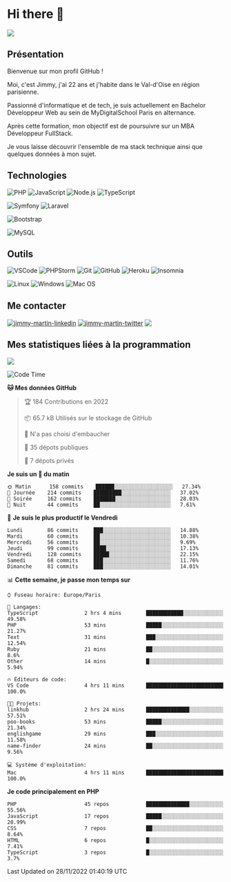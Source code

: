 # Hi there 👋

![](https://komarev.com/ghpvc/?username=jimmy-martin&color=1a1b27)

<!--
**jimmy-martin/jimmy-martin** is a ✨ _special_ ✨ repository because its `README.md` (this file) appears on your GitHub profile.

Here are some ideas to get you started:

- 🔭 I’m currently working on ...
- 🌱 I’m currently learning ...
- 👯 I’m looking to collaborate on ...
- 🤔 I’m looking for help with ...
- 💬 Ask me about ...
- 📫 How to reach me: ...
- 😄 Pronouns: ...
- ⚡ Fun fact: ...
-->

## Présentation

Bienvenue sur mon profil GitHub !

Moi, c'est Jimmy, j'ai 22 ans et j'habite dans le Val-d'Oise en région parisienne.

Passionné d'informatique et de tech, je suis actuellement en Bachelor Développeur Web au sein de MyDigitalSchool Paris en alternance.

Après cette formation, mon objectif est de poursuivre sur un MBA Développeur FullStack.

Je vous laisse découvrir l'ensemble de ma stack technique ainsi que quelques données à mon sujet.

## Technologies

<div>

![PHP](https://img.shields.io/badge/PHP-777BB4?style=for-the-badge&logo=php&logoColor=white) ![JavaScript](https://img.shields.io/badge/JavaScript-F7DF1E?style=for-the-badge&logo=javascript&logoColor=black) ![Node.js](https://img.shields.io/badge/Node.js-43853D?style=for-the-badge&logo=node.js&logoColor=white) ![TypeScript](https://img.shields.io/badge/TypeScript-007ACC?style=for-the-badge&logo=typescript&logoColor=white)

</div>
<div>

![Symfony](https://img.shields.io/badge/Symfony-092E20?style=for-the-badge&logo=symfony&logoColor=white) ![Laravel](https://img.shields.io/badge/Laravel-FF2D20?style=for-the-badge&logo=laravel&logoColor=white)

</div>
<div>

![Bootstrap](https://img.shields.io/badge/Bootstrap-563D7C?style=for-the-badge&logo=bootstrap&logoColor=white)

</div>
<div>

![MySQL](https://img.shields.io/badge/MySQL-4479A1?style=for-the-badge&logo=mysql&logoColor=white)

</div>

## Outils

![VSCode](https://img.shields.io/badge/VSCode-007ACC?style=for-the-badge&logo=visual-studio-code&logoColor=white)
![PHPStorm](http://img.shields.io/badge/-PHPStorm-181717?style=for-the-badge&logo=phpstorm&logoColor=white)
![Git](https://img.shields.io/badge/Git-E44C30?style=for-the-badge&logo=git&logoColor=white)
![GitHub](https://img.shields.io/badge/GitHub-100000?style=for-the-badge&logo=github&logoColor=white)
![Heroku](https://img.shields.io/badge/Heroku-6762a6?style=for-the-badge&logo=heroku&logoColor=white)
![Insomnia](https://img.shields.io/badge/Insomnia-5600cd?style=for-the-badge&logo=insomnia&logoColor=white)

![Linux](https://img.shields.io/badge/Linux-FCC624?style=for-the-badge&logo=linux&logoColor=white)
![Windows](https://img.shields.io/badge/Windows-0078D6?style=for-the-badge&logo=windows&logoColor=white)
![Mac OS](https://img.shields.io/badge/mac%20os-000000?style=for-the-badge&logo=apple&logoColor=white)

## Me contacter

<p>
<a href="https://www.linkedin.com/in/jimmy-martin-dev/" target="blank"><img align="center" src="https://img.shields.io/badge/-LinkedIn-0077B5?style=for-the-badge&logo=Linkedin&logoColor=white&link=https://www.linkedin.com/in/jimmy-martin-dev/" alt="jimmy-martin-linkedin"/></a>
<a href="https://twitter.com/jimmydev_" target="blank"><img align="center" src="https://img.shields.io/badge/-Twitter-1DA1F2?style=for-the-badge&logo=Twitter&logoColor=white&link=https://twitter.com/jimmydev_" alt="jimmy-martin-twitter"/></a>
 <a href="mailto:jimmy.martin952@gmail.com" target="blank"><img align="center" src="https://img.shields.io/badge/gmail-D14836?style=for-the-badge&logo=gmail&logoColor=white" /></a>
</p>

## Mes statistiques liées à la programmation

<a href="https://github-readme-stats.vercel.app/api/top-langs/?username=jimmy-martin&layout=compact">
  <img align="center" src="https://github-readme-stats.vercel.app/api/top-langs/?username=jimmy-martin&layout=compact"/>
</a>



<!--START_SECTION:waka-->
![Code Time](http://img.shields.io/badge/Code%20Time-1%2C307%20hrs%2045%20mins-blue)

**🐱 Mes données GitHub** 

> 🏆 184 Contributions en 2022
 > 
> 📦 65.7 kB Utilisés sur le stockage de GitHub 
 > 
> 🚫 N'a pas choisi d'embaucher
 > 
> 📜 35 dépots publiques 
 > 
> 🔑 7 dépots privés  
 > 
**Je suis un 🐤 du matin** 

```text
🌞 Matin      158 commits    ██████░░░░░░░░░░░░░░░░░░░   27.34% 
🌆 Journée    214 commits    █████████░░░░░░░░░░░░░░░░   37.02% 
🌃 Soirée     162 commits    ███████░░░░░░░░░░░░░░░░░░   28.03% 
🌙 Nuit       44 commits     ██░░░░░░░░░░░░░░░░░░░░░░░   7.61%

```
📅 **Je suis le plus productif le Vendredi** 

```text
Lundi        86 commits     ███░░░░░░░░░░░░░░░░░░░░░░   14.88% 
Mardi        60 commits     ██░░░░░░░░░░░░░░░░░░░░░░░   10.38% 
Mercredi     56 commits     ██░░░░░░░░░░░░░░░░░░░░░░░   9.69% 
Jeudi        99 commits     ████░░░░░░░░░░░░░░░░░░░░░   17.13% 
Vendredi     128 commits    █████░░░░░░░░░░░░░░░░░░░░   22.15% 
Samedi       68 commits     ███░░░░░░░░░░░░░░░░░░░░░░   11.76% 
Dimanche     81 commits     ███░░░░░░░░░░░░░░░░░░░░░░   14.01%

```


📊 **Cette semaine, je passe mon temps sur** 

```text
⌚︎ Fuseau horaire: Europe/Paris

💬 Langages: 
TypeScript               2 hrs 4 mins        ████████████░░░░░░░░░░░░░   49.58% 
PHP                      53 mins             █████░░░░░░░░░░░░░░░░░░░░   21.27% 
Text                     31 mins             ███░░░░░░░░░░░░░░░░░░░░░░   12.54% 
Ruby                     21 mins             ██░░░░░░░░░░░░░░░░░░░░░░░   8.6% 
Other                    14 mins             █░░░░░░░░░░░░░░░░░░░░░░░░   5.94%

🔥 Éditeurs de code: 
VS Code                  4 hrs 11 mins       █████████████████████████   100.0%

🐱‍💻 Projets: 
linkhub                  2 hrs 24 mins       ██████████████░░░░░░░░░░░   57.51% 
poo-books                53 mins             █████░░░░░░░░░░░░░░░░░░░░   21.34% 
englishgame              29 mins             ███░░░░░░░░░░░░░░░░░░░░░░   11.58% 
name-finder              24 mins             ██░░░░░░░░░░░░░░░░░░░░░░░   9.56%

💻 Système d'exploitation: 
Mac                      4 hrs 11 mins       █████████████████████████   100.0%

```

**Je code principalement en PHP** 

```text
PHP                      45 repos            ██████████████░░░░░░░░░░░   55.56% 
JavaScript               17 repos            █████░░░░░░░░░░░░░░░░░░░░   20.99% 
CSS                      7 repos             ██░░░░░░░░░░░░░░░░░░░░░░░   8.64% 
HTML                     6 repos             █░░░░░░░░░░░░░░░░░░░░░░░░   7.41% 
TypeScript               3 repos             █░░░░░░░░░░░░░░░░░░░░░░░░   3.7%

```



 Last Updated on 28/11/2022 01:40:19 UTC
<!--END_SECTION:waka-->



